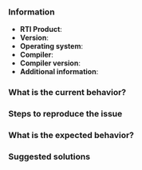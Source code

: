 <!-- :warning: Please, try to follow the template -->

### Information

- **RTI Product**:
- **Version**:
- **Operating system**:
- **Compiler**:
- **Compiler version**:
- **Additional information**:


### What is the current behavior?


### Steps to reproduce the issue


### What is the expected behavior?


### Suggested solutions

